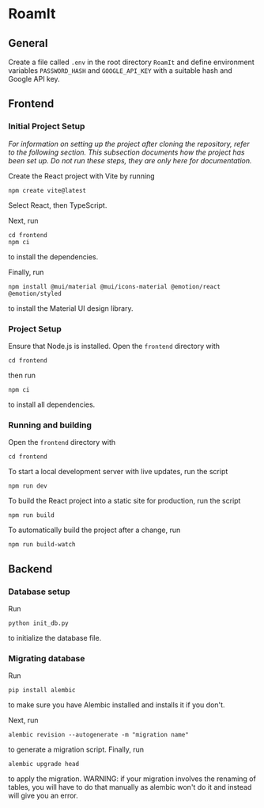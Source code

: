 # RoamIt
## General
Create a file called `.env` in the root directory `RoamIt` and define environment variables `PASSWORD_HASH` and `GOOGLE_API_KEY` with a suitable hash and Google API key.


## Frontend
### Initial Project Setup
*For information on setting up the project after cloning the repository, refer to the following section. This subsection documents how the project has been set up. Do not run these steps, they are only here for documentation.*

Create the React project with Vite by running
```
npm create vite@latest
```
Select React, then TypeScript.

Next, run
```
cd frontend
npm ci
```
to install the dependencies.

Finally, run
```
npm install @mui/material @mui/icons-material @emotion/react @emotion/styled
```
to install the Material UI design library.

### Project Setup
Ensure that Node.js is installed. Open the `frontend` directory with
```
cd frontend
```
then run
```
npm ci
```
to install all dependencies.

### Running and building
Open the `frontend` directory with
```
cd frontend
```
To start a local development server with live updates, run the script
```
npm run dev
```
To build the React project into a static site for production, run the script
```
npm run build
```
To automatically build the project after a change, run
```
npm run build-watch
```


## Backend
### Database setup
Run
```
python init_db.py
```
to initialize the database file.

### Migrating database
Run 
```
pip install alembic
```
to make sure you have Alembic installed and installs it if you don't.

Next, run 
```
alembic revision --autogenerate -m "migration name"
```
to generate a migration script. Finally, run
```
alembic upgrade head
```
to apply the migration. 
WARNING: if your migration involves the renaming of tables, you will have to do that manually as alembic won't do it and instead will give you an error.
